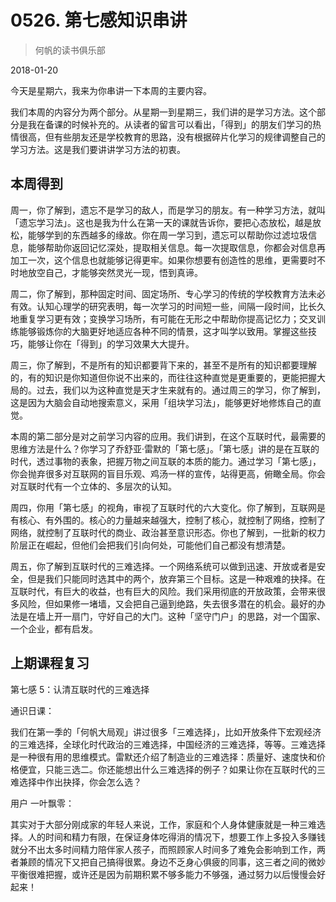 # 0526. 第七感知识串讲

> 何帆的读书俱乐部

2018-01-20

今天是星期六，我来为你串讲一下本周的主要内容。

我们本周的内容分为两个部分。从星期一到星期三，我们讲的是学习方法。这个部分是我在备课的时候补充的。从读者的留言可以看出，「得到」的朋友们学习的热情很高，但有些朋友还是学校教育的思路，没有根据碎片化学习的规律调整自己的学习方法。这是我们要讲讲学习方法的初衷。

## 本周得到

周一，你了解到，遗忘不是学习的敌人，而是学习的朋友。有一种学习方法，就叫「遗忘学习法」。这也是我为什么在第一天的课就告诉你，要把心态放松，越是放松，能够学到的东西越多的缘故。你在周一学习到，遗忘可以帮助你过滤垃圾信息，能够帮助你返回记忆深处，提取相关信息。每一次提取信息，你都会对信息再加工一次，这个信息也就能够记得更牢。如果你想要有创造性的思维，更需要时不时地放空自己，才能够突然灵光一现，悟到真谛。

周二，你了解到，那种固定时间、固定场所、专心学习的传统的学校教育方法未必有效。认知心理学的研究表明，每一次学习的时间短一些，间隔一段时间，比长久地重复学习更有效；变换学习场所，有可能在无形之中帮助你提高记忆力；交叉训练能够锻炼你的大脑更好地适应各种不同的情景，这才叫学以致用。掌握这些技巧，能够让你在「得到」的学习效果大大提升。

周三，你了解到，不是所有的知识都要背下来的，甚至不是所有的知识都要理解的，有的知识是你知道但你说不出来的，而往往这种直觉是更重要的，更能把握大局的。过去，我们以为这种直觉是天才生来就有的。通过周三的学习，你了解到，这是因为大脑会自动地搜索意义，采用「组块学习法」，能够更好地修炼自己的直觉。

本周的第二部分是对之前学习内容的应用。我们讲到，在这个互联时代，最需要的思维方法是什么？你学习了乔舒亚·雷默的「第七感」。「第七感」讲的是在互联的时代，透过事物的表象，把握万物之间互联的本质的能力。通过学习「第七感」，你会抛弃很多对互联网的盲目乐观、鸡汤一样的宣传，站得更高，俯瞰全局。你会对互联时代有一个立体的、多层次的认知。

周四，你用「第七感」的视角，审视了互联时代的六大变化。你了解到，互联网是有核心、有外围的。核心的力量越来越强大，控制了核心，就控制了网络，控制了网络，就控制了互联时代的商业、政治甚至意识形态。你也了解到，一批新的权力阶层正在崛起，但他们会把我们引向何处，可能他们自己都没有想清楚。

周五，你了解到互联时代的三难选择。一个网络系统可以做到迅速、开放或者是安全，但是我们只能同时选其中的两个，放弃第三个目标。这是一种艰难的抉择。在互联时代，有巨大的收益，也有巨大的风险。我们采用彻底的开放政策，会带来很多风险，但如果修一堵墙，又会把自己逼到绝路，失去很多潜在的机会。最好的办法是在墙上开一扇门，守好自己的大门。这种「坚守门户」的思路，对一个国家、一个企业，都有启发。

## 上期课程复习

第七感 5：认清互联时代的三难选择

通识日课：

我们在第一季的「何帆大局观」讲过很多「三难选择」，比如开放条件下宏观经济的三难选择，全球化时代政治的三难选择，中国经济的三难选择，等等。三难选择是一种很有用的思维模式。雷默还介绍了制造业的三难选择：质量好、速度快和价格便宜，只能三选二。你还能想出什么三难选择的例子？如果让你在互联时代的三难选择中作出抉择，你会怎么选？

用户 一叶飘零：

其实对于大部分刚成家的年轻人来说，工作，家庭和个人身体健康就是一种三难选择。人的时间和精力有限，在保证身体吃得消的情况下，想要工作上多投入多赚钱就分不出太多时间精力陪伴家人孩子，而照顾家人时间多了难免会影响到工作，两者兼顾的情况下又把自己搞得很累。身边不乏身心俱疲的同事，这三者之间的微妙平衡很难把握，或许还是因为前期积累不够多能力不够强，通过努力以后慢慢会好起来！

